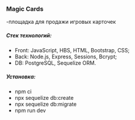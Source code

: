 ### Magic Cards
-площадка для продажи игровых карточек

##### Стек технологий:

* Front: JavaScript, HBS, HTML, Bootstrap, CSS;
* Back: Node.js, Express, Sessions, Bcrypt;
* DB: PostgreSQL, Sequelize ORM.

##### Установка:

* npm ci
* npx sequelize db:create
* npx sequelize db:migrate
* npm run dev
